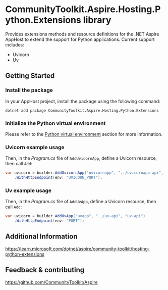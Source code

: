# CommunityToolkit.Aspire.Hosting.Python.Extensions library

Provides extensions methods and resource definitions for the .NET Aspire AppHost to extend the support for Python applications. Current support includes:
- Uvicorn
- Uv

## Getting Started

### Install the package

In your AppHost project, install the package using the following command:

```dotnetcli
dotnet add package CommunityToolkit.Aspire.Hosting.Python.Extensions
```

### Initialize the Python virtual environment

Please refer to the [Python virtual environment](https://learn.microsoft.com/dotnet/aspire/get-started/build-aspire-apps-with-python?tabs=powershell#initialize-the-python-virtual-environment) section for more information.

### Uvicorn example usage

Then, in the _Program.cs_ file of `AddUvicornApp`, define a Uvicorn resource, then call `Add`:

```csharp
var uvicorn = builder.AddUvicornApp("uvicornapp", "../uvicornapp-api", "main:app")
    .WithHttpEndpoint(env: "UVICORN_PORT");
```

### Uv example usage

Then, in the _Program.cs_ file of `AddUvApp`, define a Uvicorn resource, then call `Add`:

```csharp
var uvicorn = builder.AddUvApp("uvapp", "../uv-api", "uv-api")
    .WithHttpEndpoint(env: "PORT");
```

## Additional Information

https://learn.microsoft.com/dotnet/aspire/community-toolkit/hosting-python-extensions

## Feedback & contributing

https://github.com/CommunityToolkit/Aspire

